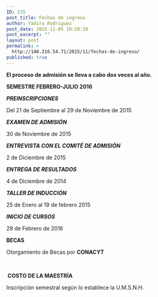 ```yaml
---
ID: 235
post_title: Fechas de ingreso
author: Yadira Rodriguez
post_date: 2015-11-05 10:20:28
post_excerpt: ""
layout: post
permalink: >
  http://148.216.54.71/2015/11/fechas-de-ingreso/
published: true
---
```

<strong>El proceso de admisión se lleva a cabo dos veces al año.</strong>

<strong>SEMESTRE FEBRERO-JULIO 2016 </strong>

<strong><em>PREINSCRIPCIONES</em></strong>

Del 21 de Septiembre al 29 de Noviembre de 2015

<strong><em>EXAMEN DE ADMISIÓN</em></strong>

30 de Noviembre de 2015

<strong><em>ENTREVISTA CON EL COMITÉ DE ADMISIÓN</em></strong>

2 de Diciembre de 2015

<strong><em>ENTREGA DE RESULTADOS</em></strong>

4 de Diciembre de 2014

<strong><em>TALLER DE INDUCCIÓN</em></strong>

25 de Enero al 19 de febrero 2015

<strong><em>INICIO DE CURSOS</em></strong>

29 de Febrero de 2016

<strong>BECAS</strong>

Otorgamiento de Becas por <strong>CONACYT</strong>

<strong> </strong>

<strong> </strong><strong>COSTO DE LA MAESTRÍA</strong>

Inscripción semestral según lo establece la U.M.S.N.H.

&nbsp;